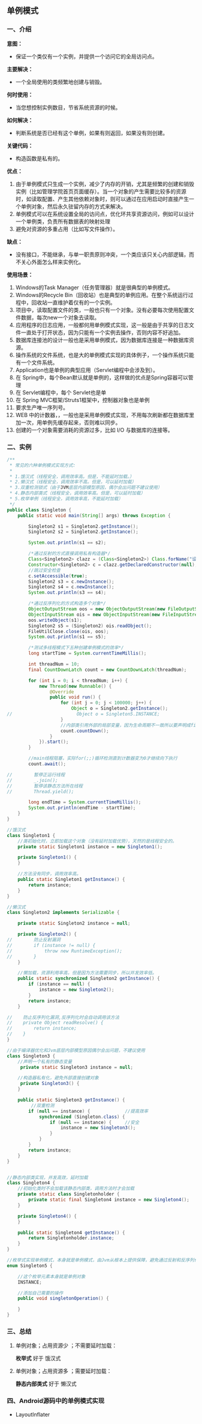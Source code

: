 ## 单例模式

### 一、介绍

**意图：**

- 保证一个类仅有一个实例，并提供一个访问它的全局访问点。

**主要解决：**

- 一个全局使用的类频繁地创建与销毁。

**何时使用：**

- 当您想控制实例数目，节省系统资源的时候。

**如何解决：**

- 判断系统是否已经有这个单例，如果有则返回，如果没有则创建。

**关键代码：**

- 构造函数是私有的。

**优点：**

1. 由于单例模式只生成一个实例，减少了内存的开销，尤其是频繁的创建和销毁实例（比如管理学院首页页面缓存）。当一个对象的产生需要比较多的资源时，如读取配置、产生其他依赖对象时，则可以通过在应用启动时直接产生一个单例对象，然后永久驻留内存的方式来解决。
2. 单例模式可以在系统设置全局的访问点，优化环共享资源访问，例如可以设计一个单例类，负责所有数据表的映射处理
3. 避免对资源的多重占用（比如写文件操作）。

**缺点：**

- 没有接口，不能继承，与单一职责原则冲突，一个类应该只关心内部逻辑，而不关心外面怎么样来实例化。

**使用场景：**

1. Windows的Task Manager（任务管理器）就是很典型的单例模式。
2. Windows的Recycle Bin（回收站）也是典型的单例应用。在整个系统运行过程中，回收站一直维护着仅有的一个实例。
3. 项目中，读取配置文件的类，一般也只有一个对象。没有必要每次使用配置文件数据，每次new一个对象去读取。
4. 应用程序的日志应用，一般都何用单例模式实现，这一般是由于共享的日志文件一直处于打开状态，因为只能有一个实例去操作，否则内容不好追加。
5. 数据库连接池的设计一般也是采用单例模式，因为数据库连接是一种数据库资源。
6. 操作系统的文件系统，也是大的单例模式实现的具体例子，一个操作系统只能有一个文件系统。
7. Application也是单例的典型应用（Servlet编程中会涉及到）。
8. 在 Spring中，每个Bean默认就是单例的，这样做的优点是Spring容器可以管理
9. 在 Servlet编程中，每个 Servlet也是单
10. 在 Spring MVC框架/Struts1框架中，控制器对象也是单例
11. 要求生产唯一序列号。
12. WEB 中的计数器，，一般也是采用单例模式实现，不用每次刷新都在数据库里加一次，用单例先缓存起来，否则难以同步。
13. 创建的一个对象需要消耗的资源过多，比如 I/O 与数据库的连接等。

### 二、实例

```java
/**
 * 常见的六种单例模式实现方式:
 *
 * 1.饿汉式（线程安全，调用效率高。但是，不能延时加载。）
 * 2.懒汉式（线程安全，调用效率不高。但是，可以延时加载）
 * 3.双重检测锁式（由于JVM底层内部模型原因，偶尔会出问题不建议使用）
 * 4.静态内部类式（线程安全，调用效率高。但是，可以延时加载）
 * 5.枚举单例（线程安全，调用效率高，不能延时加载）
 */
public class Singleton {
    public static void main(String[] args) throws Exception {

        Singleton2 s1 = Singleton2.getInstance();
        Singleton2 s2 = Singleton2.getInstance();

        System.out.println(s1 == s2);

        /*通过反射的方式直接调用私有构造器*/
        Class<Singleton2> clazz = (Class<Singleton2>) Class.forName("设计模式.Singleton2");
        Constructor<Singleton2> c = clazz.getDeclaredConstructor(null);
        //跳过安全检查
        c.setAccessible(true);
        Singleton2 s3 = c.newInstance();
        Singleton2 s4 = c.newInstance();
        System.out.println(s3 == s4);

        /*通过反序列化的方式构造多个对象*/
        ObjectOutputStream oos = new ObjectOutputStream(new FileOutputStream("D:\\英语\\test"));
        ObjectInputStream ois = new ObjectInputStream(new FileInputStream("D:\\英语\\test"));
        oos.writeObject(s1);
        Singleton2 s5 = (Singleton2) ois.readObject();
        FileUtilClose.close(ois, oos);
        System.out.println(s1 == s5);

        /*测试多线程模式下五种创建单例模式的效率*/
        long startTime = System.currentTimeMillis();

        int threadNum = 10;
        final CountDownLatch count = new CountDownLatch(threadNum);

        for (int i = 0; i < threadNum; i++) {
            new Thread(new Runnable() {
                @Override
                public void run() {
                    for (int j = 0; j < 100000; j++) {
                        Object o = Singleton2.getInstance();
//                        Object o = Singleton5.INSTANCE;
                    }
                    //内部类引用外部的局部变量，因为生命周期不一致所以要声明成final不变的常量
                    count.countDown();
                }
            }).start();
        }

        //main线程阻塞，实际for(;;)循环检测直到计数器变为0才继续向下执行
        count.await();

//        暂停正运行线程
//        _.join();
//        暂停该静态方法所在线程
//        Thread.yield();

        long endTime = System.currentTimeMillis();
        System.out.println(endTime - startTime);
    }
}

//饿汉式
class Singleton1 {
    //类初始化时，立即加载这个对象（没有延时加载优势），天然的是线程安全的。
    private static Singleton1 instance = new Singleton1();

    private Singleton1() {
    }

    //方法没有同步，调用效率高。
    public static Singleton1 getInstance() {
        return instance;
    }
}

//懒汉式
class Singleton2 implements Serializable {

    private static Singleton2 instance = null;

    private Singleton2() {
//        防止反射漏洞
//        if (instance != null) {
//            throw new RuntimeException();
//        }
    }

    //懒加载，资源利用率高，但是因为方法需要同步，所以并发效率低。
    public static synchronized Singleton2 getInstance() {
        if (instance == null) {
            instance = new Singleton2();
        }
        return instance;
    }

//    防止反序列化漏洞,反序列化时会自动调用该方法
//    private Object readResolve() {
//        return instance;
//    }
}

//由于编译器优化和Jvm底层内部模型原因偶尔会出问题，不建议使用
class Singleton3 {
    //声明一个私有的静态变量
     private static Singleton3 instance = null;

    //构造器私有化，避免外部直接创建对象
     private Singleton3() {
    }

    public static Singleton3 getInstance() {
         //双重检测
        if (null == instance) {             //提高效率
            synchronized (Singleton.class) {
                if (null == instance) {     //安全
                    instance = new Singleton3();
                }
            }
        }
        return instance;
    }
}


//静态内部类实现，并发高效，延时加载
class Singleton4 {
    //初始化类时不会加载该静态内部类，调用方法时才会加载
    private static class Singletonholder {
        private static final Singleton4 instance = new Singleton4();
    }

    private Singleton4() {
    }

    public static Singleton4 getInstance() {
        return Singletonholder.instance;
    }
}

//枚举式实现单例模式，本身就是单例模式，由Jvm从根本上提供保障，避免通过反射和反序列化的漏洞，缺点是无延迟加载
enum Singleton5 {

    //这个枚举元素本身就是单例对象
    INSTANCE;

    //添加自己需要的操作
    public void singletonOperation() {

    }
}
```

### 三、总结

1. 单例对象；占用资源少 ；不需要延时加载：

   **枚举式**  好于  饿汉式

2. 单例对象；占用资源多 ；需要延时加载：

   **静态内部类式**  好于  懒汉式

### 四、Android源码中的单例模式实现

- LayoutInflater